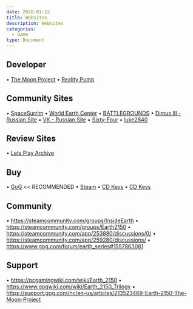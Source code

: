 ```yaml
---
date: 2020-01-15
title: Websites
description: Websites
categories:
  - Game
type: Document
---
```

## Developer
• [The Moon Project](http://www.moon-project.com)
• [Reality Pump](http://www.realitypump.com/en/earth-2150-the-moon-project.html)

## Community Sites
• [SpaceSurrim](https://surrim.org/moon-project/)
• [World Earth Center](http://wec.org.pl/)
• [BATTLEGROUNDS](http://www.angelfire.com/geek/ribdeth/)
• [Dimus III - Russian Site](https://moonproject.clan.su/board/)
• [VK - Russian Site](https://vk.com/earth21xx)
• [Sixty-Four](https://sixty-four.de/msc-web/earth/)
• [luke2840](http://luke2840.tripod.com)

## Review Sites
• [Lets Play Archive](https://lparchive.org/Earth-2150-trilogy/)

## Buy
• [GoG](https://www.gog.com/game/earth_2150_trilogy) << RECOMMENDED
• [Steam](https://store.steampowered.com/app/253880/Earth_2150_Trilogy/)
• [CD Keys](https://www.allkeyshop.com/blog/buy-earth-2150-the-moon-project-cd-key-compare-prices/)
• [CD Keys](https://www.allkeyshop.com/blog/buy-earth-2150-lost-souls-cd-key-compare-prices/)

## Community
• https://steamcommunity.com/groups/InsideEarth
• https://steamcommunity.com/groups/Earth2150
• https://steamcommunity.com/app/253880/discussions/0/
• https://steamcommunity.com/app/259280/discussions/
• https://www.gog.com/forum/earth_series#1557863081

## Support
• https://pcgamingwiki.com/wiki/Earth_2150
• https://www.gogwiki.com/wiki/Earth_2150_Trilogy
• https://support.gog.com/hc/en-us/articles/213523469-Earth-2150-The-Moon-Project
﻿